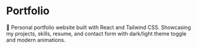 # Portfolio
💼 Personal portfolio website built with React and Tailwind CSS. Showcasing my projects, skills, resume, and contact form with dark/light theme toggle and modern animations.
